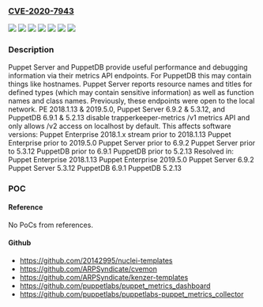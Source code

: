 ### [CVE-2020-7943](https://cve.mitre.org/cgi-bin/cvename.cgi?name=CVE-2020-7943)
![](https://img.shields.io/static/v1?label=Product&message=Puppet%20Enterprise%202018.1.x%20stream&color=blue)
![](https://img.shields.io/static/v1?label=Product&message=Puppet%20Enterprise&color=blue)
![](https://img.shields.io/static/v1?label=Product&message=Puppet%20Server&color=blue)
![](https://img.shields.io/static/v1?label=Product&message=PuppetDB&color=blue)
![](https://img.shields.io/static/v1?label=Product&message=Resolved%20in%20Puppet%20Enterprise%2C%20Puppet%20Server%2C%20PuppetDB&color=blue)
![](https://img.shields.io/static/v1?label=Version&message=n%2Fa&color=blue)
![](https://img.shields.io/static/v1?label=Vulnerability&message=CWE-276%3A%20Incorrect%20Default%20Permissions&color=brighgreen)

### Description

Puppet Server and PuppetDB provide useful performance and debugging information via their metrics API endpoints. For PuppetDB this may contain things like hostnames. Puppet Server reports resource names and titles for defined types (which may contain sensitive information) as well as function names and class names. Previously, these endpoints were open to the local network. PE 2018.1.13 & 2019.5.0, Puppet Server 6.9.2 & 5.3.12, and PuppetDB 6.9.1 & 5.2.13 disable trapperkeeper-metrics /v1 metrics API and only allows /v2 access on localhost by default. This affects software versions: Puppet Enterprise 2018.1.x stream prior to 2018.1.13 Puppet Enterprise prior to 2019.5.0 Puppet Server prior to 6.9.2 Puppet Server prior to 5.3.12 PuppetDB prior to 6.9.1 PuppetDB prior to 5.2.13 Resolved in: Puppet Enterprise 2018.1.13 Puppet Enterprise 2019.5.0 Puppet Server 6.9.2 Puppet Server 5.3.12 PuppetDB 6.9.1 PuppetDB 5.2.13

### POC

#### Reference
No PoCs from references.

#### Github
- https://github.com/20142995/nuclei-templates
- https://github.com/ARPSyndicate/cvemon
- https://github.com/ARPSyndicate/kenzer-templates
- https://github.com/puppetlabs/puppet_metrics_dashboard
- https://github.com/puppetlabs/puppetlabs-puppet_metrics_collector

